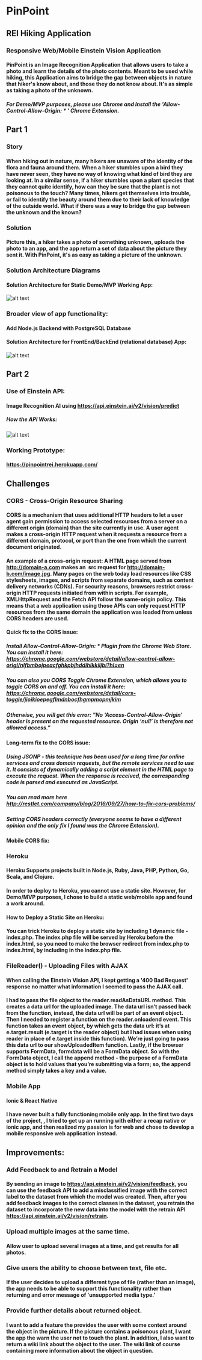 # PinPoint
## REI Hiking Application
### Responsive Web/Mobile Einstein Vision Application
#### PinPoint is an Image Recognition Application that allows users to take a photo and learn the details of the photo contents. Meant to be used while hiking, this Application aims to bridge the gap between objects in nature that hiker's know about, and those they do not know about. It's as simple as taking a photo of the unknown.
##### For Demo/MVP purposes, please use Chrome and Install the 'Allow-Control-Allow-Origin: * ' Chrome Extension.

## Part 1
### Story
#### When hiking out in nature, many hikers are unaware of the identity of the flora and fauna around them. When a hiker stumbles upon a bird they have never seen, they have no way of knowing what kind of bird they are looking at. In a similar sense, if a hiker stumbles upon a plant species that they cannot quite identify, how can they be sure that the plant is not poisonous to the touch? Many times, hikers get themselves into trouble, or fail to identify the beauty around them due to their lack of knowledge of the outside world. What if there was a way to bridge the gap between the unknown and the known?
### Solution
#### Picture this, a hiker takes a photo of something unknown, uploads the photo to an app, and the app return a set of data about the picture they sent it. With PinPoint, it's as easy as taking a picture of the unknown.

### Solution Architecture Diagrams
#### Solution Architecture for Static Demo/MVP Working App:
![alt text](images/staticSolutionArchitecture.png)
### Broader view of app functionality:
#### Add Node.js Backend with PostgreSQL Database
#### Solution Architecture for FrontEnd/BackEnd (relational database) App:
![alt text](images/dbSolutionArchitecture.png)

## Part 2
### Use of Einstein API:
#### Image Recognition AI using https://api.einstein.ai/v2/vision/predict
##### How the API Works:
![alt text](images/einsteinVisionAPI.png)
### Working Prototype:
#### https://pinpointrei.herokuapp.com/

## Challenges
### CORS - Cross-Origin Resource Sharing
#### CORS is a mechanism that uses additional HTTP headers to let a user agent gain permission to access selected resources from a server on a different origin (domain) than the site currently in use. A user agent makes a cross-origin HTTP request when it requests a resource from a different domain, protocol, or port than the one from which the current document originated.
#### An example of a cross-origin request: A HTML page served from http://domain-a.com makes an <img> src request for http://domain-b.com/image.jpg. Many pages on the web today load resources like CSS stylesheets, images, and scripts from separate domains, such as content delivery networks (CDNs). For security reasons, browsers restrict cross-origin HTTP requests initiated from within scripts. For example, XMLHttpRequest and the Fetch API follow the same-origin policy. This means that a web application using those APIs can only request HTTP resources from the same domain the application was loaded from unless CORS headers are used.
#### Quick fix to the CORS issue:
##### Install Allow-Control-Allow-Origin: *  Plugin from the Chrome Web Store. You can install it here: https://chrome.google.com/webstore/detail/allow-control-allow-origi/nlfbmbojpeacfghkpbjhddihlkkiljbi?hl=en
##### You can also you CORS Toggle Chrome Extension, which allows you to toggle CORS on and off. You can install it here: https://chrome.google.com/webstore/detail/cors-toggle/jioikioepegflmdnbocfhgmpmopmjkim
##### Otherwise, you will get this error: "No ‘Access-Control-Allow-Origin’ header is present on the requested resource. Origin ‘null’ is therefore not allowed access."
#### Long-term fix to the CORS issue:
##### Using JSONP - this technique has been used for a long time for online services and cross domain requests, but the remote services need to use it. It consists of dynamically adding a script element in the HTML page to execute the request. When the response is received, the corresponding code is parsed and executed as JavaScript.
##### You can read more here http://restlet.com/company/blog/2016/09/27/how-to-fix-cors-problems/
##### Setting CORS headers correctly (everyone seems to have a different opinion and the only fix I found was the Chrome Extension).
#### Mobile CORS fix:

### Heroku
#### Heroku Supports projects built in Node.js, Ruby, Java, PHP, Python, Go, Scala, and Clojure.
#### In order to deploy to Heroku, you cannot use a static site. However, for Demo/MVP purposes, I chose to build a static web/mobile app and found a work around.
#### How to Deploy a Static Site on Heroku:
#### You can trick Heroku to deploy a static site by including 1 dynamic file - index.php. The index.php file will be served by Heroku before the index.html, so you need to make the browser redirect from index.php to index.html, by including <?php header( 'Location: /index.html' ) ;  ?> in the index.php file.

### FileReader() - Uploading Files with AJAX
#### When calling the Einstein Vision API, I kept getting a '400 Bad Request' response no matter what information I seemed to pass the AJAX call.
#### I had to pass the file object to the reader.readAsDataURL method. This creates a data url for the uploaded image. The data url isn’t passed back from the function, instead, the data url will be part of an event object. Then I needed to register a function on the reader.onloadend event. This function takes an event object, by which gets the data url: it’s at e.target.result (e.target is the reader object) but I had issues when using reader in place of e.target inside this function). We’re just going to pass this data url to our showUploadedItem function. Lastly, if the browser supports FormData, formdata will be a FormData object. So with the FormData object, I call the append method - the purpose of a FormData object is to hold values that you’re submitting via a form; so, the append method simply takes a key and a value.

### Mobile App
#### Ionic & React Native
#### I have never built a fully functioning mobile only app. In the first two days of the project, , I tried to get up an running with either a recap native or ionic app, and then realized my passion is for web and chose to develop a mobile responsive web application instead.

## Improvements:
### Add Feedback to and Retrain a Model
#### By sending an image to https://api.einstein.ai/v2/vision/feedback, you can use the feedback API to add a misclassified image with the correct label to the dataset from which the model was created. Then, after you add feedback images to the correct classes in the dataset, you retrain the dataset to incorporate the new data into the model with the retrain API https://api.einstein.ai/v2/vision/retrain.
### Upload multiple images at the same time.
#### Allow user to upload several images at a time, and get results for all photos.
### Give users the ability to choose between text, file etc.
#### If the user decides to upload a different type of file (rather than an image), the app needs to be able to support this functionality rather than returning and error message of 'unsupported media type.'
### Provide further details about returned object.
#### I want to add a feature the provides the user with some context around the object in the picture. If the picture contains a poisonous plant, I want the app the warn the user not to touch the plant. In addition, I also want to return a wiki link about the object to the user. The wiki link of course containing more information about the object in question.
